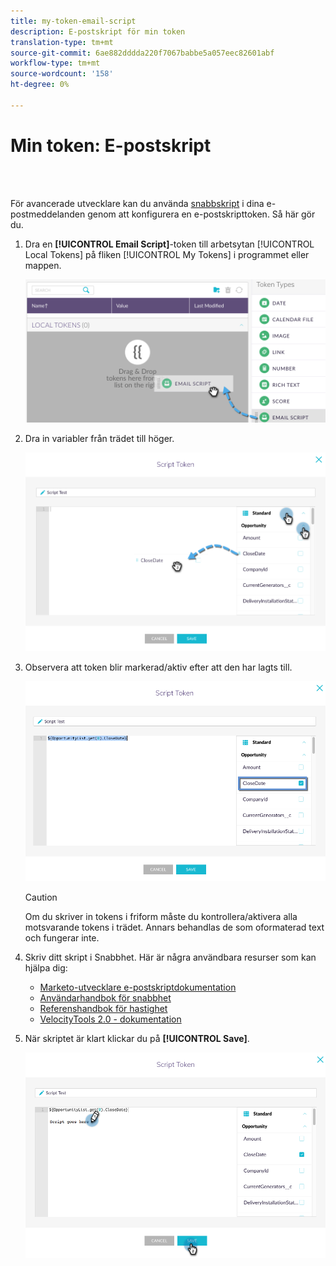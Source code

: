 ```yaml
---
title: my-token-email-script
description: E-postskript för min token
translation-type: tm+mt
source-git-commit: 6ae882dddda220f7067babbe5a057eec82601abf
workflow-type: tm+mt
source-wordcount: '158'
ht-degree: 0%

---
```



# Min token: E-postskript

<br> 

För avancerade utvecklare kan du använda [snabbskript](https://velocity.apache.org/engine/1.7/user-guide.html) i dina e-postmeddelanden genom att konfigurera en e-postskripttoken. Så här gör du.

1. Dra en **[!UICONTROL Email Script]**-token till arbetsytan [!UICONTROL Local Tokens] på fliken [!UICONTROL My Tokens] i programmet eller mappen.

   ![Bild ett](/help/sky/assets/my-tokens/my-token-email-script/my-token-email-script-1.png)

1. Dra in variabler från trädet till höger.

   ![Bild två](/help/sky/assets/my-tokens/my-token-email-script/my-token-email-script-2.png)

1. Observera att token blir markerad/aktiv efter att den har lagts till.

   ![Bild tre](/help/sky/assets/my-tokens/my-token-email-script/my-token-email-script-3.png)

   >[!CAUTION]
   >
   >Om du skriver in tokens i friform måste du kontrollera/aktivera alla motsvarande tokens i trädet. Annars behandlas de som oformaterad text och fungerar inte.

1. Skriv ditt skript i Snabbhet. Här är några användbara resurser som kan hjälpa dig:

   * [Marketo-utvecklare e-postskriptdokumentation](https://developers.marketo.com/email-scripting/)
   * [Användarhandbok för snabbhet](https://velocity.apache.org/engine/devel/user-guide.html)
   * [Referenshandbok för hastighet](https://velocity.apache.org/engine/devel/vtl-reference-guide.html)
   * [VelocityTools 2.0 - dokumentation](https://velocity.apache.org/tools/releases/2.0/javadoc/index.html)

1. När skriptet är klart klickar du på **[!UICONTROL Save]**.

   ![Bild fyra](/help/sky/assets/my-tokens/my-token-email-script/my-token-email-script-4.png)
